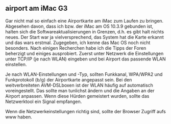 ## airport am iMac G3
Gar nicht mal so einfach eine Airportkarte am iMac zum Laufen zu bringen.
Abgesehen davon, dass ich bzw. der iMac am OS 10.3.9 gebunden ist, halten sich die Softwareaktualisierungen in Grenzen, d.h. es gibt halt nichts neues.
Der Start war ja vielversprechend, das System hat die Karte erkannt und das wars erstmal. Zugegeben, ich kenne das Mac OS noch nicht besonders. Nach einigen Recherchen habe ich die Tipps der Foren beherzigt und einiges ausprobiert. Zuerst unter Netzwerk die Einstellungen unter TCP/IP (je nach WLAN) eingeben und bei Airport das passende WLAN einstellen.

Je nach WLAN-Einstellungen und -Typ, sollten Funkkanal, WPA/WPA2 und Funkprotokoll (b/g) der Airportkarte angepasst sein. Bei den weitverbreiteten AVM-DSLboxen ist der WLAN häufig auf automatisch voreingestellt. Das sollte man tunlichst ändern und die Angaben an der Airport anpassen. Wenn diese Hürden gemeistert wurden, sollte das Netzwerktool ein Signal empfangen.

Wenn die Netzwerkeinstellungen richtig sind, sollte der Browser Zugriff aufs www haben. 
